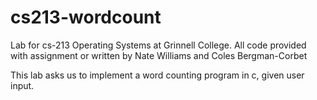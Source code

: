 # cs213-wordcount

Lab for cs-213 Operating Systems at Grinnell College.
All code provided with assignment or written by Nate Williams and Coles Bergman-Corbet

This lab asks us to implement a word counting program in c, given user input. 
